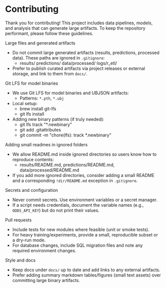 # Contributing

Thank you for contributing! This project includes data pipelines, models, and analysis that can generate large artifacts. To keep the repository performant, please follow these guidelines.

Large files and generated artifacts
- Do not commit large generated artifacts (results, predictions, processed data). These paths are ignored in `.gitignore`:
  - results/  predictions/  data/processed/  logs/r_etl/
- Prefer to publish curated artifacts via project releases or external storage, and link to them from `docs/`.

Git LFS for model binaries
- We use Git LFS for model binaries and UBJSON artifacts:
  - Patterns: `*.pth`, `*.ubj`
- Local setup:
  - brew install git-lfs
  - git lfs install
- Adding new binary patterns (if truly needed):
  - git lfs track "*.newbinary"
  - git add .gitattributes
  - git commit -m "chore(lfs): track *.newbinary"

Adding small readmes in ignored folders
- We allow README.md inside ignored directories so users know how to reproduce contents:
  - results/README.md, predictions/README.md, data/processed/README.md
- If you add more ignored directories, consider adding a small README and a corresponding `!dir/README.md` exception in `.gitignore`.

Secrets and configuration
- Never commit secrets. Use environment variables or a secret manager.
- If a script needs credentials, document the variable names (e.g., `ODDS_API_KEY`) but do not print their values.

Pull requests
- Include tests for new modules where feasible (unit or smoke tests).
- For heavy training/experiments, provide a small, reproducible subset or a dry-run mode.
- For database changes, include SQL migration files and note any required environment changes.

Style and docs
- Keep docs under `docs/` up to date and add links to any external artifacts.
- Prefer adding summary markdown tables/figures (small text assets) over committing large binary artifacts.

